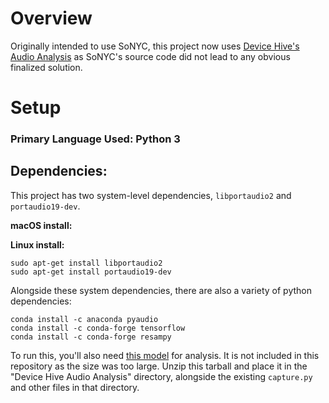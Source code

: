 # Overview

Originally intended to use SoNYC, this project now uses [Device Hive's Audio Analysis](https://github.com/devicehive/devicehive-audio-analysis) as SoNYC's source code did not lead to any obvious finalized solution.

# Setup

### Primary Language Used: Python 3

## Dependencies:

This project has two system-level dependencies, `libportaudio2` and `portaudio19-dev`.

**macOS install:**

**Linux install:**

	sudo apt-get install libportaudio2
	sudo apt-get install portaudio19-dev

Alongside these system dependencies, there are also a variety of python dependencies:

	conda install -c anaconda pyaudio
	conda install -c conda-forge tensorflow
	conda install -c conda-forge resampy
	

To run this, you'll also need [this model](https://s3.amazonaws.com/audioanalysis/models.tar.gz) for analysis. It is not included in this repository as the size was too large. Unzip this tarball and place it in the "Device Hive Audio Analysis" directory, alongside the existing `capture.py` and other files in that directory.